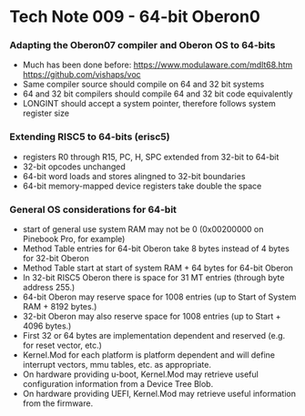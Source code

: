 # Tech Note 009 - 64-bit Oberon0
### Adapting the Oberon07 compiler and Oberon OS to 64-bits 

* Much has been done before: https://www.modulaware.com/mdlt68.htm https://github.com/vishaps/voc
* Same compiler source should compile on 64 and 32 bit systems
* 64 and 32 bit compilers should compile 64 and 32 bit code equivalently
* LONGINT should accept a system pointer, therefore follows system register size

### Extending RISC5 to 64-bits (erisc5)

* registers R0 through R15, PC, H, SPC extended from 32-bit to 64-bit
* 32-bit opcodes unchanged
* 64-bit word loads and stores alingned to 32-bit boundaries
* 64-bit memory-mapped device registers take double the space

### General OS considerations for 64-bit

* start of general use system RAM may not be 0 (0x00200000 on Pinebook Pro, for example)
* Method Table entries for 64-bit Oberon take 8 bytes instead of 4 bytes for 32-bit Oberon
* Method Table start at start of system RAM  + 64 bytes for 64-bit Oberon
* In 32-bit RISC5 Oberon there is space for 31 MT entries (through byte address 255.)
* 64-bit Oberon may reserve space for 1008 entries (up to Start of System RAM + 8192 bytes.)
* 32-bit Oberon may also reserve space for 1008 entries (up to Start + 4096 bytes.)
* First 32 or 64 bytes are implementation dependent and reserved (e.g. for reset vector, etc.)
* Kernel.Mod for each platform is platform dependent and will define interrupt vectors, mmu tables, etc. as appropriate.
* On hardware providing u-boot, Kernel.Mod may retrieve useful configuration information from a Device Tree Blob.
* On hardware providing UEFI, Kernel.Mod may retrieve useful information from the firmware.

